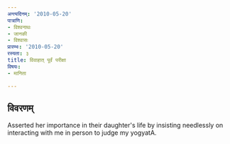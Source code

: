 ```yaml
---
अन्त्यदिनम्: '2010-05-20'
पात्राणि:
- विश्वनाथः
- जानकी
- विश्वासः
प्रारम्भः: '2010-05-20'
रस्यता: ३
title: विवाहात् पूर्वं परीक्षा
विषयः:
- मानिता

---
```


## विवरणम्
Asserted her importance in their daughter's life by insisting needlessly on interacting with me in person to judge my yogyatA.


